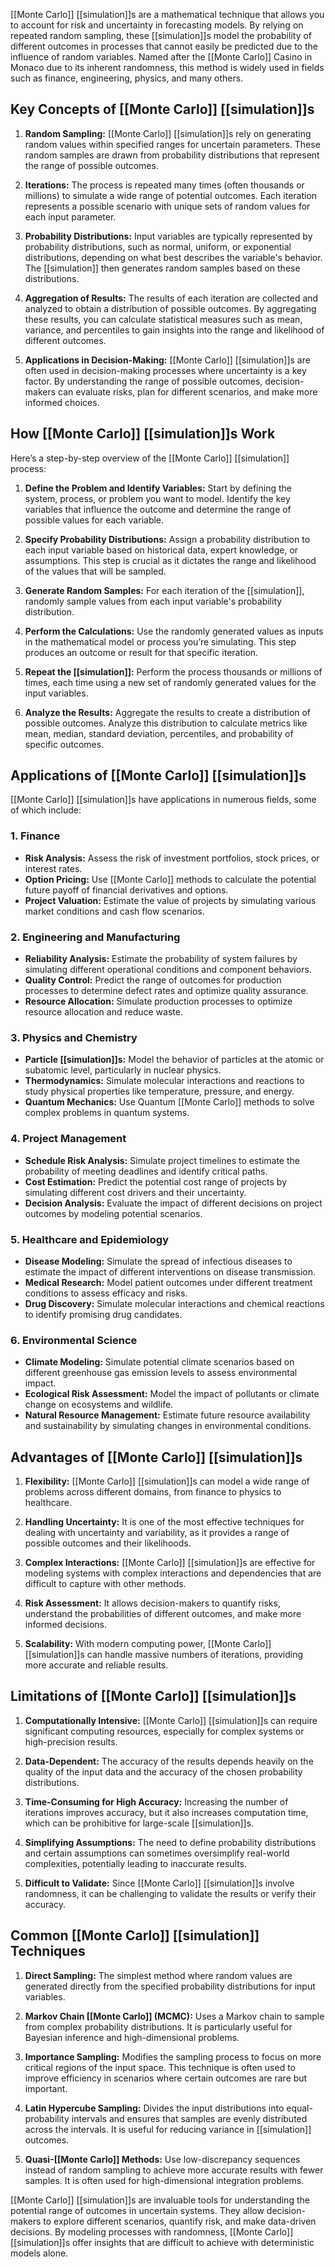 [[Monte Carlo]] [[simulation]]s are a mathematical technique that allows you to account for risk and uncertainty in forecasting models. By relying on repeated random sampling, these [[simulation]]s model the probability of different outcomes in processes that cannot easily be predicted due to the influence of random variables. Named after the [[Monte Carlo]] Casino in Monaco due to its inherent randomness, this method is widely used in fields such as finance, engineering, physics, and many others.

## **Key Concepts of [[Monte Carlo]] [[simulation]]s**

1. **Random Sampling:** [[Monte Carlo]] [[simulation]]s rely on generating random values within specified ranges for uncertain parameters. These random samples are drawn from probability distributions that represent the range of possible outcomes.

2. **Iterations:** The process is repeated many times (often thousands or millions) to simulate a wide range of potential outcomes. Each iteration represents a possible scenario with unique sets of random values for each input parameter.

3. **Probability Distributions:** Input variables are typically represented by probability distributions, such as normal, uniform, or exponential distributions, depending on what best describes the variable's behavior. The [[simulation]] then generates random samples based on these distributions.

4. **Aggregation of Results:** The results of each iteration are collected and analyzed to obtain a distribution of possible outcomes. By aggregating these results, you can calculate statistical measures such as mean, variance, and percentiles to gain insights into the range and likelihood of different outcomes.

5. **Applications in Decision-Making:** [[Monte Carlo]] [[simulation]]s are often used in decision-making processes where uncertainty is a key factor. By understanding the range of possible outcomes, decision-makers can evaluate risks, plan for different scenarios, and make more informed choices.

## **How [[Monte Carlo]] [[simulation]]s Work**

Here’s a step-by-step overview of the [[Monte Carlo]] [[simulation]] process:

1. **Define the Problem and Identify Variables:** Start by defining the system, process, or problem you want to model. Identify the key variables that influence the outcome and determine the range of possible values for each variable.

2. **Specify Probability Distributions:** Assign a probability distribution to each input variable based on historical data, expert knowledge, or assumptions. This step is crucial as it dictates the range and likelihood of the values that will be sampled.

3. **Generate Random Samples:** For each iteration of the [[simulation]], randomly sample values from each input variable's probability distribution.

4. **Perform the Calculations:** Use the randomly generated values as inputs in the mathematical model or process you’re simulating. This step produces an outcome or result for that specific iteration.

5. **Repeat the [[simulation]]:** Perform the process thousands or millions of times, each time using a new set of randomly generated values for the input variables.

6. **Analyze the Results:** Aggregate the results to create a distribution of possible outcomes. Analyze this distribution to calculate metrics like mean, median, standard deviation, percentiles, and probability of specific outcomes.

## **Applications of [[Monte Carlo]] [[simulation]]s**

[[Monte Carlo]] [[simulation]]s have applications in numerous fields, some of which include:

### 1. **Finance**
   - **Risk Analysis:** Assess the risk of investment portfolios, stock prices, or interest rates.
   - **Option Pricing:** Use [[Monte Carlo]] methods to calculate the potential future payoff of financial derivatives and options.
   - **Project Valuation:** Estimate the value of projects by simulating various market conditions and cash flow scenarios.

### 2. **Engineering and Manufacturing**
   - **Reliability Analysis:** Estimate the probability of system failures by simulating different operational conditions and component behaviors.
   - **Quality Control:** Predict the range of outcomes for production processes to determine defect rates and optimize quality assurance.
   - **Resource Allocation:** Simulate production processes to optimize resource allocation and reduce waste.

### 3. **Physics and Chemistry**
   - **Particle [[simulation]]s:** Model the behavior of particles at the atomic or subatomic level, particularly in nuclear physics.
   - **Thermodynamics:** Simulate molecular interactions and reactions to study physical properties like temperature, pressure, and energy.
   - **Quantum Mechanics:** Use Quantum [[Monte Carlo]] methods to solve complex problems in quantum systems.

### 4. **Project Management**
   - **Schedule Risk Analysis:** Simulate project timelines to estimate the probability of meeting deadlines and identify critical paths.
   - **Cost Estimation:** Predict the potential cost range of projects by simulating different cost drivers and their uncertainty.
   - **Decision Analysis:** Evaluate the impact of different decisions on project outcomes by modeling potential scenarios.

### 5. **Healthcare and Epidemiology**
   - **Disease Modeling:** Simulate the spread of infectious diseases to estimate the impact of different interventions on disease transmission.
   - **Medical Research:** Model patient outcomes under different treatment conditions to assess efficacy and risks.
   - **Drug Discovery:** Simulate molecular interactions and chemical reactions to identify promising drug candidates.

### 6. **Environmental Science**
   - **Climate Modeling:** Simulate potential climate scenarios based on different greenhouse gas emission levels to assess environmental impact.
   - **Ecological Risk Assessment:** Model the impact of pollutants or climate change on ecosystems and wildlife.
   - **Natural Resource Management:** Estimate future resource availability and sustainability by simulating changes in environmental conditions.

## **Advantages of [[Monte Carlo]] [[simulation]]s**

1. **Flexibility:** [[Monte Carlo]] [[simulation]]s can model a wide range of problems across different domains, from finance to physics to healthcare.
   
2. **Handling Uncertainty:** It is one of the most effective techniques for dealing with uncertainty and variability, as it provides a range of possible outcomes and their likelihoods.

3. **Complex Interactions:** [[Monte Carlo]] [[simulation]]s are effective for modeling systems with complex interactions and dependencies that are difficult to capture with other methods.

4. **Risk Assessment:** It allows decision-makers to quantify risks, understand the probabilities of different outcomes, and make more informed decisions.

5. **Scalability:** With modern computing power, [[Monte Carlo]] [[simulation]]s can handle massive numbers of iterations, providing more accurate and reliable results.

## **Limitations of [[Monte Carlo]] [[simulation]]s**

1. **Computationally Intensive:** [[Monte Carlo]] [[simulation]]s can require significant computing resources, especially for complex systems or high-precision results.
   
2. **Data-Dependent:** The accuracy of the results depends heavily on the quality of the input data and the accuracy of the chosen probability distributions.

3. **Time-Consuming for High Accuracy:** Increasing the number of iterations improves accuracy, but it also increases computation time, which can be prohibitive for large-scale [[simulation]]s.

4. **Simplifying Assumptions:** The need to define probability distributions and certain assumptions can sometimes oversimplify real-world complexities, potentially leading to inaccurate results.

5. **Difficult to Validate:** Since [[Monte Carlo]] [[simulation]]s involve randomness, it can be challenging to validate the results or verify their accuracy.

## **Common [[Monte Carlo]] [[simulation]] Techniques**

1. **Direct Sampling:** The simplest method where random values are generated directly from the specified probability distributions for input variables.

2. **Markov Chain [[Monte Carlo]] (MCMC):** Uses a Markov chain to sample from complex probability distributions. It is particularly useful for Bayesian inference and high-dimensional problems.

3. **Importance Sampling:** Modifies the sampling process to focus on more critical regions of the input space. This technique is often used to improve efficiency in scenarios where certain outcomes are rare but important.

4. **Latin Hypercube Sampling:** Divides the input distributions into equal-probability intervals and ensures that samples are evenly distributed across the intervals. It is useful for reducing variance in [[simulation]] outcomes.

5. **Quasi-[[Monte Carlo]] Methods:** Use low-discrepancy sequences instead of random sampling to achieve more accurate results with fewer samples. It is often used for high-dimensional integration problems.

[[Monte Carlo]] [[simulation]]s are invaluable tools for understanding the potential range of outcomes in uncertain systems. They allow decision-makers to explore different scenarios, quantify risk, and make data-driven decisions. By modeling processes with randomness, [[Monte Carlo]] [[simulation]]s offer insights that are difficult to achieve with deterministic models alone.
